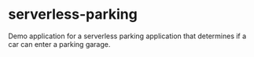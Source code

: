 # serverless-parking
Demo application for a serverless parking application that determines if a car can enter a parking garage.
